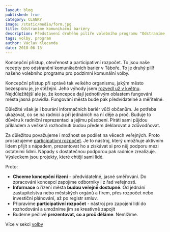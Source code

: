 ```yaml
---
layout: blog
published: true
category: CLANKY
image: /static/media/form.jpg
title: Odstraníme komunikační bariéry
description: Představení druhého pilíře volebního programu "Odstraníme komunikační bariéry"
tags: volby, program
author: Václav Klecanda
date: 2018-06-13
---
```


Koncepční přístup, otevřenost a participativní rozpočet.
To jsou naše recepty pro odstranění komunikačních bariér v Táboře.
To je druhý pilíř našeho volebního programu pro podzimní komunální volby.

Koncepční přístup při správě tak velkého organismu, jakým město bezesporu je, je stěžejní.
Jeho výhody jsem [rozvedl už v květnu](/clanky/2018/05/06/koncepcni-pristup/).
Nejdůležitější ale je, že koncepce dají jednotlivým oblastem fungování města jasná pravidla.
Fungování města bude pak předvídatelné a měřitelné.

Důležité však je i bourání informačních bariér vůči občanům.
Je potřeba ukazovat, co se na radnici a při jednáních na ní děje a proč.
Buduje to důvěru k radniční reprezentaci a jejímu působení.
Piráti sami půjdou příkladem a veškerá rozhodnutí budou předem deklarovat a zdůvodňovat.

Za důležitou považujeme i možnost se podílet na věcech veřejných.
Proto prosazujeme [participativní rozpočet](http://www.participativnirozpocet.cz/o%20participativn%C3%ADm%20rozpo%C4%8Dtu).
Je to nástroj, který umožňuje aktivním lidem přijít s nápadem, prezentovat ho
a získávat si pro něj podporu mezi ostatními lidmi.
Nápady s dostatečnou podporou pak radnice zrealizuje.
Výsledkem jsou projekty, které chtějí sami lidé.

Proto:
- __Chceme koncepční řízení__ - předvídatelné, jasné směřování.
Do zpracování koncepcí zapojíme odborníky i z řad veřejnosti.
- __Informace__ o řízení města __budou veřejně dostupné__.
Od jednání zastupitelstva nebo městských orgánů a firem, přes rozpočet nebo investiční plánování, až po registr smluv.
- Připravíme __participativní rozpočet__ - nástroj pro zapojení lidí do rozhodování a umožníme jim se kreativně zapojit
- Budeme pečlivě __prezentovat, co a proč děláme__. Nemlžíme.

Více v sekci [volby](/volby/#bari)
